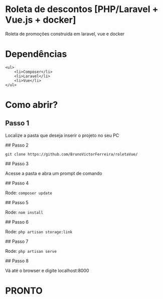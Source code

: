 # Roleta de descontos [PHP/Laravel + Vue.js + docker]

Roleta de promoções construida em laravel, vue e docker

# Dependências
    <ul>
        <li>Composer</li>
        <li>Laravel</li>
        <li>Vue</li>
    </ul>

# Como abrir?
## Passo 1
<p>Localize a pasta que deseja inserir o projeto no seu PC</p>
## Passo 2
<p><code>git clone https://github.com/BrunoVictorFerreira/roletaVue/</code></p>
## Passo 3
<p>Acesse a pasta e abra um prompt de comando</p>
## Passo 4
<p>Rode: <code>composer update</code></p>
## Passo 5
<p>Rode: <code>nom install</code></p>
## Passo 6
<p>Rode: <code>php artisan storage:link</code></p>
## Passo 7
<p>Rode: <code>php artisan serve</code></p>
## Passo 8
<p>Vá até o browser e digite localhost:8000</p>

# PRONTO
